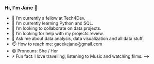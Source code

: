 ### Hi, I'm Jane 👋

- 🔭 I’m currently a fellow at Tech4Dev.
- 🌱 I’m currently learning Python and SQL.
- 👯 I’m looking to collaborate on data projects.
- 🤔 I’m looking for help with my projects review.
- 💬 Ask me about data analysis, data visualization and all data stuff.
- 📫 How to reach me: gacekejane@gmail.com
- 😄 Pronouns: She / Her
- ⚡ Fun fact: I love travelling, listening to Music and watching films.
-->
